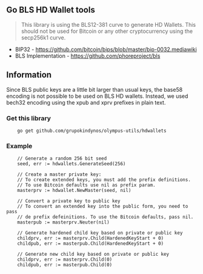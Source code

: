 Go BLS HD Wallet tools
------------------
> This library is using the BLS12-381 curve to generate HD Wallets.
> This should not be used for Bitcoin or any other cryptocurrency using the secp256k1 curve.
>
 - BIP32 - https://github.com/bitcoin/bips/blob/master/bip-0032.mediawiki
 - BLS Implementation - https://github.com/phoreproject/bls
 
## Information

Since BLS public keys are a little bit larger than usual keys, the base58 encoding is not possible to be used on BLS HD wallets. 
Instead, we used bech32 encoding using the xpub and xprv prefixes in plain text.  

### Get this library

        go get github.com/grupokindynos/olympus-utils/hdwallets

### Example

        // Generate a random 256 bit seed
        seed, err := hdwallets.GenerateSeed(256)

        // Create a master private key:
        // To create extended keys, you must add the prefix definitions.
        // To use Bitcoin defaults use nil as prefix param.
        masterprv := hdwallet.NewMaster(seed, nil)

        // Convert a private key to public key
        // To convert an extended key into the public form, you need to pass
        // de prefix defeinitions. To use the Bitcoin defaults, pass nil.
        masterpub := masterprv.Neuter(nil)
        
        // Generate hardened child key based on private or public key
        childprv, err := masterprv.Child(HardenedKeyStart + 0)
        childpub, err := masterpub.Child(HardenedKeyStart + 0)

        // Generate new child key based on private or public key
        childprv, err := masterprv.Child(0)
        childpub, err := masterpub.Child(0)